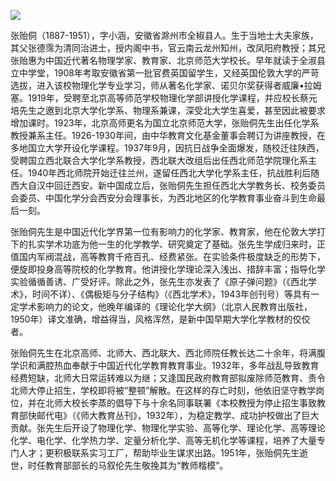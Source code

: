 ![](https://s2.loli.net/2022/08/31/ctE8wObD36ZyBzn.png)

张贻侗（1887-1951），字小涵，安徽省滁州市全椒县人。生于当地士大夫家族，其父张德霈为清同治进士，授内阁中书，官云南云龙州知州，改凤阳府教授；其兄张贻惠为中国近代著名物理学家、教育家、北京师范大学校长。早年就读于全淑县立中学堂，1908年考取安徽省第一批官费英国留学生，又经英国伦敦大学的严苛选拔，进入该校物理化学专业学习，师从著名化学家、诺贝尔奖获得者威廉•拉姆塞。1919年，受聘至北京高等师范学校物理化学部讲授化学课程，并应校长蔡元培先生之邀到北京大学化学系、物理系兼课，深受北大学生喜爱，甚至因此被要求增加课时。1923年，北京高师更名为国立北京师范大学，张贻侗先生出任化学系教授兼系主任。1926-1930年间，由中华教育文化基金董事会聘订为讲座教授，在多地国立大学开设化学课程。1937年9月，因抗日战争全面爆发，随校迁往陕西，受聘国立西北联合大学化学系教授，西北联大改组后出任西北师范学院理化系主任。1940年西北师院开始迁往兰州，遂留任西北大学化学系主任，抗战胜利后随西大自汉中回迁西安。新中国成立后，张贻侗先生担任西北大学教务长、校务委员会委员、中国化学分会西安分会理事长，为西北地区的化学教育事业奋斗到生命最后一刻。

张贻侗先生是中国近代化学界第一位有影响力的化学家、教育家，他在伦敦大学打下的扎实学术功底为他一生的化学教学、研究奠定了基础。张先生学成归来时，正值国内军阀混战，高等教育千疮百孔、经费紧张。在实验条件极度缺乏的形势下，便旋即投身高等院校的化学教育。他讲授化学理论深入浅出、措辞丰富；指导化学实验循循善诱、广受好评。除此之外，张先生亦发表了《原子弹问题》（《西北学术》，时间不详）、《偶极矩与分子结构》（《西北学术》，1943年创刊号）等具有一定学术影响力的论文，他晚年编译的《理论化学大纲》（北京人民教育出版社，1950年）译文准确，增益得当，风格浑然，是新中国早期大学化学教材的佼佼者。

张贻侗先生在北京高师、北师大、西北联大、西北师院任教长达二十余年，将满腹学识和满腔热血奉献于中国近代化学教育教育事业。1932年，多年战乱导致教育经费短缺，北师大日常运转难以为继；又逢国民政府教育部拟废除师范教育、责令北师大停止招生，学校即将被“整顿”解散。在这样的存亡时刻，他依旧坚守教学岗位，并在北师大校长李蒸的倡导下与十余名同事联署《本校教授为停止招生事致教育部快邮代电》（《师大教育丛刊》，1932年），为稳定教学、成功护校做出了巨大贡献。张先生后开设了物理化学、物理化学实验、高等化学、理论化学、高等理论化学、电化学、化学热力学、定量分析化学、高等无机化学等课程，培养了大量专门人才；更积极联系实习工厂，帮助毕业生谋求出路。1951年，张贻侗先生逝世，时任教育部部长的马叙伦先生敬挽其为“教师楷模”。